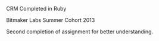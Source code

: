 CRM Completed in Ruby

Bitmaker Labs Summer Cohort 2013

Second completion of assignment for better understanding. 